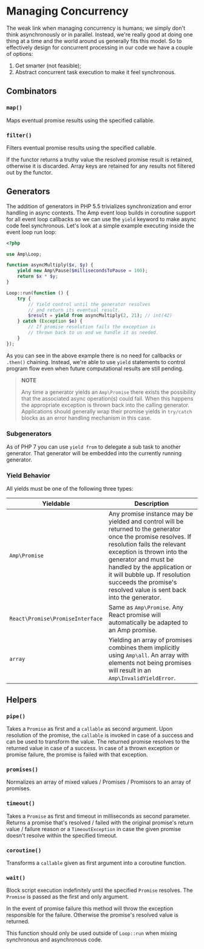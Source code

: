 # Managing Concurrency

The weak link when managing concurrency is humans; we simply don't think asynchronously or in parallel. Instead, we're really good at doing one thing at a time and the world around us generally fits this model. So to effectively design for concurrent processing in our code we have a couple of options:

1. Get smarter (not feasible);
2. Abstract concurrent task execution to make it feel synchronous.

## Combinators

### `map()`

Maps eventual promise results using the specified callable.

### `filter()`

Filters eventual promise results using the specified callable.

If the functor returns a truthy value the resolved promise result is retained, otherwise it is
discarded. Array keys are retained for any results not filtered out by the functor.


## Generators

The addition of generators in PHP 5.5 trivializes synchronization and error handling in async contexts. The Amp event loop builds in coroutine support for all event loop callbacks so we can use the `yield` keyword to make async code feel synchronous. Let's look at a simple example executing inside the event loop run loop:

```php
<?php

use Amp\Loop;

function asyncMultiply($x, $y) {
    yield new Amp\Pause($millisecondsToPause = 100);
    return $x * $y;
}

Loop::run(function () {
    try {
        // Yield control until the generator resolves
        // and return its eventual result.
        $result = yield from asyncMultiply(2, 21); // int(42)
    } catch (Exception $e) {
        // If promise resolution fails the exception is
        // thrown back to us and we handle it as needed.
    }
});
```

As you can see in the above example there is no need for callbacks or `.then()` chaining. Instead,
we're able to use `yield` statements to control program flow even when future computational results
are still pending.

> **NOTE**
>
> Any time a generator yields an `Amp\Promise` there exists the possibility that the associated async operation(s) could fail. When this happens the appropriate exception is thrown back into the calling generator. Applications should generally wrap their promise yields in `try/catch` blocks as an error handling mechanism in this case.

### Subgenerators

As of PHP 7 you can use `yield from` to delegate a sub task to another generator. That generator will be embedded into the currently running generator.

### Yield Behavior

All yields must be one of the following three types:

| Yieldable     | Description                                                                                                                                                                                                                      |
| --------------| ---------------------------------------------------------------------------------------------------------------------------------------------------------------------------------------------------------------------------------|
| `Amp\Promise` | Any promise instance may be yielded and control will be returned to the generator once the promise resolves. If resolution fails the relevant exception is thrown into the generator and must be handled by the application or it will bubble up. If resolution succeeds the promise's resolved value is sent back into the generator. |
| `React\Promise\PromiseInterface` | Same as `Amp\Promise`. Any React promise will automatically be adapted to an Amp promise. |
| `array` | Yielding an array of promises combines them implicitly using `Amp\all`. An array with elements not being promises will result in an `Amp\InvalidYieldError`. |

## Helpers

### `pipe()`

Takes a `Promise` as first and a `callable` as second argument. Upon resolution of the promise, the `callable` is invoked in case of a success and can be used to transform the value. The returned promise resolves to the returned value in case of a success. In case of a thrown exception or promise failure, the promise is failed with that exception.

### `promises()`

Normalizes an array of mixed values / Promises / Promisors to an array of promises.

### `timeout()`

Takes a `Promise` as first and timeout in milliseconds as second parameter. Returns a promise that's resolved / failed with the original promise's return value / failure reason or a `TimeoutException` in case the given promise doesn't resolve within the specified timeout.

### `coroutine()`

Transforms a `callable` given as first argument into a coroutine function.

### `wait()`

Block script execution indefinitely until the specified `Promise` resolves. The `Promise` is passed as the first and only argument.

In the event of promise failure this method will throw the exception responsible for the failure. Otherwise the promise's resolved value is returned.

This function should only be used outside of `Loop::run` when mixing synchronous and asynchronous code.
